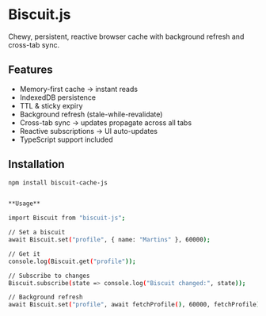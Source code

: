 # Biscuit.js

Chewy, persistent, reactive browser cache with background refresh and cross-tab sync.

## Features

- Memory-first cache → instant reads
- IndexedDB persistence
- TTL & sticky expiry
- Background refresh (stale-while-revalidate)
- Cross-tab sync → updates propagate across all tabs
- Reactive subscriptions → UI auto-updates
- TypeScript support included

## Installation

```bash
npm install biscuit-cache-js


**Usage**

import Biscuit from "biscuit-js";

// Set a biscuit
await Biscuit.set("profile", { name: "Martins" }, 60000);

// Get it
console.log(Biscuit.get("profile"));

// Subscribe to changes
Biscuit.subscribe(state => console.log("Biscuit changed:", state));

// Background refresh
await Biscuit.set("profile", await fetchProfile(), 60000, fetchProfile);

